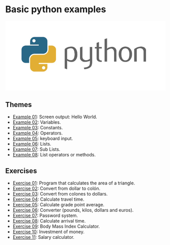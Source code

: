 # Basic python examples

![HCJ](./Img/python.jpg)

## Themes
 - [Example 01](Examples/Example_01/main.py): Screen output: Hello World.
 - [Example 02](Examples/Example_02/main.py): Variables.
 - [Example 03](Examples/Example_03/main.py): Constants.
 - [Example 04](Examples/Example_04/main.py): Operators.
 - [Example 05](Examples/Example_05/main.py): keyboard input.
 - [Example 06](Examples/Example_06/main.py): Lists.
 - [Example 07](Examples/Example_07/main.py): Sub Lists.
 - [Example 08](Examples/Example_08/main.py): List operators or methods.

 ## Exercises
 - [Exercise 01](Exercises/Ex01.py): Program that calculates the area of ​​a triangle.
 - [Exercise 02](Exercises/Ex02.py): Convert from dollar to colón.
 - [Exercise 03](Exercises/Ex03.py): Convert from colones to dollars.
 - [Exercise 04](Exercises/Ex04.py): Calculate travel time.
 - [Exercise 05](Exercises/Ex05.py): Calculate grade point average.
 - [Exercise 06](Exercises/Ex06.py): Converter (pounds, kilos, dollars and euros).
 - [Exercise 07](Exercises/Ex07.py): Password system.
 - [Exercise 08](Exercises/Ex08.py): Calculate arrival time.
 - [Exercise 09](Exercises/Ex09.py): Body Mass Index Calculator.
 - [Exercise 10](Exercises/Ex10.py): Investment of money.
 - [Exercise 11](Exercises/Ex11.py): Salary calculator.
 